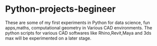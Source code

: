 # Python-projects-begineer
These are some of my  first experiments in Python for data science, fun apps,maths, computational geometry in Various CAD environments.
The python scripts for various CAD softwares like Rhino,Revit,Maya and 3ds max will be experimented on a later stage.

